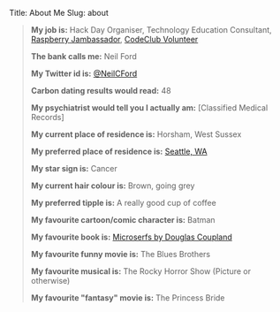 Title: About Me
Slug: about

>**My job is:** Hack Day Organiser, Technology Education Consultant, [Raspberry Jambassador](http://www.raspberryjame.org.uk), [CodeClub Volunteer](http://www.codeclub.org.uk)
>
>**The bank calls me:** Neil Ford
>
>**My Twitter id is:** [@NeilCFord](https://twitter.com/neilcford)
>
>**Carbon dating results would read:** 48
>
>**My psychiatrist would tell you I actually am:** [Classified Medical Records]
>
>**My current place of residence is:** Horsham, West Sussex
>
>**My preferred place of residence is:** [Seattle, WA](http://seattle.yahoo.com/)
>
>**My star sign is:**  Cancer
>
>**My current hair colour is:** Brown, going grey
>
>**My preferred tipple is:** A really good cup of coffee
>
>**My favourite cartoon/comic character is:** Batman
>
>**My favourite book is:** [Microserfs by Douglas Coupland](http://www.coupland.com/microserfs/)
>
>**My favourite funny movie is:**  The Blues Brothers
>
>**My favourite musical is:**  The Rocky Horror Show (Picture or otherwise)
>
>**My favourite "fantasy" movie is:**  The Princess Bride
